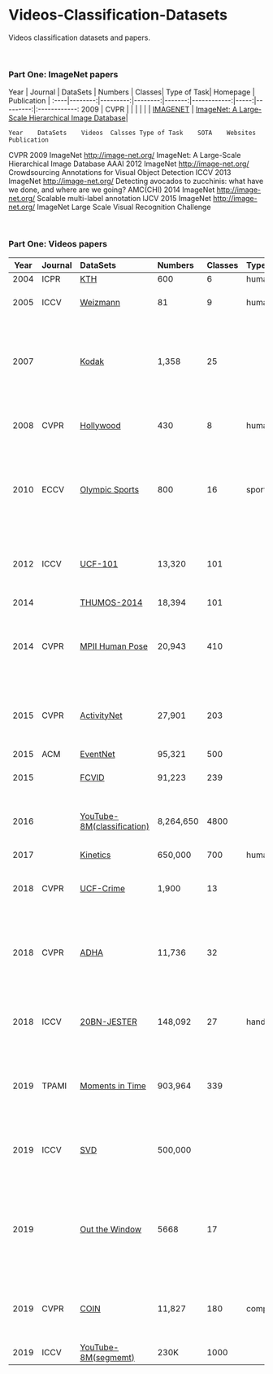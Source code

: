 # Videos-Classification-Datasets
Videos classification datasets and papers.




&nbsp; 
&nbsp;  
###  Part One: ImageNet papers
Year | Journal | DataSets | Numbers | Classes| Type of Task|  Homepage | Publication |
:----|--------:|---------:|--------:|-------:|------------:|-----:|---------:|:------------:
2009 |  CVPR   |    |   | | |  |  [IMAGENET](http://image-net.org/) | [ ImageNet: A Large-Scale Hierarchical Image Database](http://image-net.org/static_files/papers/imagenet_cvpr09.pdf)|


								
	Year	DataSets	Videos	Calsses	Type of Task	SOTA	Websites	Publication
CVPR	2009	ImageNet					http://image-net.org/	 ImageNet: A Large-Scale Hierarchical Image Database
 AAAI 	2012	ImageNet					http://image-net.org/	Crowdsourcing Annotations for Visual Object Detection
ICCV	2013	ImageNet					http://image-net.org/	Detecting avocados to zucchinis: what have we done, and where are we going?
AMC(CHI)	2014	ImageNet					http://image-net.org/	Scalable multi-label annotation
IJCV	2015	ImageNet					http://image-net.org/	ImageNet Large Scale Visual Recognition Challenge



&nbsp; 
&nbsp;  
###  Part One: Videos papers
|Year | Journal |                    DataSets                     | Numbers | Classes| Type of Task|             Publication      |
|:---:|:--------|:------------------------------------------------|:--------|:-------|:------------|:-----------------------------|
2004 |	ICPR   | [KTH](https://www.csc.kth.se/cvap/actions/)	  |600	    |6       |human action | --- |
2005 |	ICCV   |[Weizmann](http://www.wisdom.weizmann.ac.il/~vision/SpaceTimeActions.html)  |81	    |9       |human action | [Actions as Space-Time Shapes](http://www.wisdom.weizmann.ac.il/~vision/VideoAnalysis/Demos/SpaceTimeActions/SpaceTimeActions_pami07.pdf) |
2007 |	       | [Kodak](https://www.ee.columbia.edu/ln/dvmm/consumervideo/)	  |1,358     |	25   |	           |		[Kodak consumer video benchmark data set: concept definition and annotation ]() |
2008 |	CVPR   |[Hollywood](https://www.di.ens.fr/~laptev/download.html)  |	430 |	8    |human action |  [Learning realistic human actions from movies](http://www.irisa.fr/vista/Papers/2008_cvpr_laptev.pdf) |[Actions in Context](http://www.irisa.fr/vista/Papers/2009_cvpr_marszalek.pdf) |
2010 |	ECCV   | [Olympic Sports](http://vision.stanford.edu/Datasets/OlympicSports/)|	800 |	16   |sports	   | 	[Modeling Temporal Structure of Decomposable Motion Segments for Activity Classification](http://vision.stanford.edu/documents/NieblesChenFei-Fei_ECCV2010.pdf) |  [HMDB: A Large Video Database for Human Motion Recognition](http://cbcl.mit.edu/publications/ps/Kuehne_etal_iccv11.pdf) | [Consumer Video Understanding: A Benchmark Database and An Evaluation of Human and Machine Performance](https://www.ee.columbia.edu/ln/dvmm/publications/11/icmr11-consumervideo.pdf) |
2012 |	ICCV   | [UCF-101](https://www.crcv.ucf.edu/research/data-sets/ucf101/)	  |13,320    |	101  |		 | [UCF101: A Dataset of 101 Human Actions Classes From Videos in The Wild](https://www.ee.columbia.edu/ln/dvmm/publications/11/icmr11-consumervideo.pdf) |
2014 |        |[THUMOS-2014](http://crcv.ucf.edu/THUMOS14/home.html) |18,394    |	101  |			|    | [Large-scale Video Classification with Convolutional Neural Networks](https://ieeexplore.ieee.org/document/6909619) |
2014 |	CVPR  |[MPII Human Pose](http://human-pose.mpi-inf.mpg.de/) |20,943|	410  |			| [2D Human Pose Estimation: New Benchmark and State of the Art Analysis](https://ieeexplore.ieee.org/document/6909866) |
2015 |	CVPR  |[ActivityNet](http://activity-net.org/)| 27,901   |	203  |		  | [ActivityNet: A Large-Scale Video Benchmark for Human Activity Understanding](https://ieeexplore.ieee.org/document/7298698) |
| 2015 | ACM  | [EventNet](http://eventnet.ee.columbia.edu/)  | 95,321   | 500    |        |              | [EventNet: A Large Scale Structured Concept Library for Complex Event Detection in Video](https://arxiv.org/pdf/1506.02328v2.pdf) |
| 2015 |      | [FCVID]( http://bigvid.fudan.edu.cn/FCVID/  )     | 91,223   | 239    |                    | [FCVID : Fudan-Columbia Video Dataset](http://www.yugangjiang.info/publication/TPAMI17-supplementary.pdf)                                                    |
| 2016 |      | [YouTube-8M(classification)](https://research.google.com/youtube8m/index.html ) | 8,264,650 | 4800 |              | [YouTube-8M: A Large-Scale Video Classification Benchmark](https://arxiv.org/abs/1609.08675)  |
| 2017 |       | [Kinetics](https://deepmind.com/research/open-source/kinetics)  | 650,000  | 700  |  human action |             | [A Short Note on the Kinetics-700-2020 Human Action Dataset](https://arxiv.org/abs/2010.10864)    |
| 2018 | CVPR  | [UCF-Crime](https://www.crcv.ucf.edu/projects/real-world/ )   | 1,900    | 13   |             | [Real-world Anomaly Detection in Surveillance Videos](https://arxiv.org/abs/1801.04264)   |
| 2018 | CVPR  | [ADHA ](https://www.mvig.org/research/adha/adha.html )      | 11,736   | 32   |                | [Human Action Adverb Recognition: ADHA Dataset and A Three-Stream Hybrid Model](https://www.mvig.org/research/adha/adha.pdf)   |
| 2018 | ICCV  | [20BN-JESTER](https://20bn.com/datasets/jester   )    | 148,092  | 27   | hand gestures  | [The Jester Dataset: A Large-Scale Video Dataset of Human Gestures](https://openaccess.thecvf.com/content_ICCVW_2019/papers/HANDS/Materzynska_The_Jester_Dataset_A_Large-Scale_Video_Dataset_of_Human_Gestures_ICCVW_2019_paper.pdf)  |
| 2019 | TPAMI | [Moments in Time](http://moments.csail.mit.edu/  )    | 903,964 | 339  |              | [Moments in Time Dataset: one million videos for event understanding](http://moments.csail.mit.edu/TPAMI.2019.2901464.pdf)    |
| 2019 | ICCV  | [SVD]( https://svdbase.github.io/)   | 500,000  |      |                        | [SVD: A Large-Scale Short Video Dataset for Near-Duplicate Video Retrieval](https://svdbase.github.io/files/ICCV19_SVD.pdf)   |
| 2019 |       | [Out the Window](https://stresearch.github.io/otw/)    | 5668    | 17   |              | [Out the Window: A Crowd-Sourced Dataset for Activity Classification in Security Video](https://arxiv.org/abs/1908.10899v2)   |
| 2019 | CVPR  | [COIN](https://coin-dataset.github.io/ )     | 11,827  | 180  | comprehensive | [COIN: A Large-scale Dataset for Comprehensive Instructional Video Analysis](https://arxiv.org/abs/1903.02874) |
| 2019 | ICCV  | [YouTube-8M(segmemt)]( https://research.google.com/youtube8m/index.html )       | 230K    | 1000 |      |  |                                                                                         |









